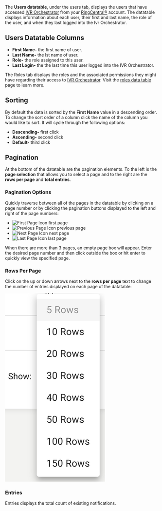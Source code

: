 
The **Users datatable**, under the users tab, displays the users that have accessed [IVR Orchestrator](https://ivrorchestrator.ps.ringcentral.com) from your [RingCentral®](https://ringcentral.com) account. The datatable displays information about each user, their first and last name, the role of the user, and when they last logged into the Ivr Orchestrator.

## Users Datatable Columns
* **First Name-** the first name of user.
* **Last Name-** the lst name of user.
* **Role-** the role assigned to this user.
* **Last Login-** the the last time this user logged into the IVR Orchestrator.

The Roles tab displays the roles and the associated permissions they might have regarding their access to [IVR Orchestrator](https://ivrorchestrator.ps.ringcentral.com). Visit the [roles data table](users/roles-datatable) page to learn more.

## Sorting
By default the data is sorted by the **First Name** value in a descending order. To change the sort order of a column click the name of the column you would like to sort. It will cycle through the following options:

* **Descending-** first click
* **Ascending-** second click
* **Default-** third click

## Pagination
At the bottom of the datatable are the pagination elements. To the left is the **page selection** that allows you to select a page and to the right are the **rows per page** and **total entries**.

### Pagination Options
Quickly traverse between all of the pages in the datatable by clicking on a page number or by clicking the pagination buttons displayed to the left and right of the page numbers:

* ![First Page Icon](../assets/first-page-icon.svg "First Page Icon") first page
* ![Previous Page Icon](../assets/previous-page-icon.svg "Previous Page Icon") previous page
* ![Next Page Icon](../assets/next-page-icon.svg "Next Page Icon") next page
* ![Last Page Icon](../assets/last-page-icon.svg "Last Page Icon") last page

When there are more than 3 pages, an empty page box will appear. Enter the desired page number and then click outside the box or hit enter to quickly view the specified page.

### Rows Per Page
Click on the up or down arrows next to the **rows per page** text to change the number of entries displayed on each page of the datatable:

![Rows Per Page](../assets/rows-per-page.png "Rows Per Page")

### Entries
Entries displays the total count of existing notifications.